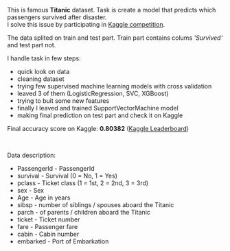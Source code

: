 This is famous **Titanic** dataset. Task is create a model that predicts which passengers survived after disaster. <br>
I solve this issue by participating in [Kaggle competition](https://www.kaggle.com/c/titanic/overview).

The data splited on train and test part. Train part contains colums _'Survived'_ and test part not. 

I handle task in few steps:
  - quick look on data
  - cleaning dataset 
  - trying few supervised machine learning models with cross validation
  - leaved 3 of them (LogisticRegression, SVC, XGBoost) 
  - trying to buit some new features
  - finally I leaved and trained SupportVectorMachine model
  - making final prediction on test part and check it on Kaggle

Final accuracy score on Kaggle: **0.80382** ([Kaggle Leaderboard](https://www.kaggle.com/c/titanic/leaderboard#score))

<br>

Data description:
  - PassengerId - PassengerId
  - survival -	Survival	(0 = No, 1 = Yes)
  - pclass - 	Ticket class	(1 = 1st, 2 = 2nd, 3 = 3rd)
  - sex -	Sex	
  - Age -	Age in years	
  - sibsp -	number of siblings / spouses aboard the Titanic	
  - parch - of parents / children aboard the Titanic	
  - ticket -	Ticket number	
  - fare -	Passenger fare	
  - cabin -	Cabin number	
  - embarked - 	Port of Embarkation


